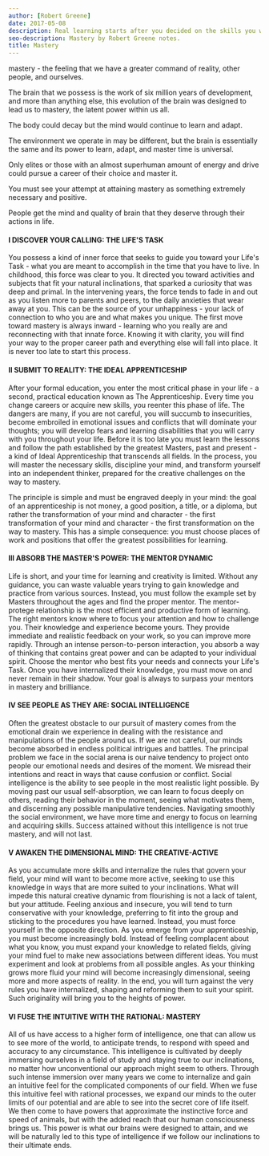 ```yaml
---
author: [Robert Greene]
date: 2017-05-08
description: Real learning starts after you decided on the skills you want to master. We all have the power to master any skill we want, the only thing stopping us is ourselves. Remember time is against us and we have to use the most out of it.
seo-description: Mastery by Robert Greene notes.
title: Mastery
---
```


mastery - the feeling that we have a greater command of reality, other people, and ourselves.

The brain that we possess is the work of six million years of development, and more than anything else, this evolution of the brain was designed to lead us to mastery, the latent power within us all.

The body could decay but the mind would continue to learn and adapt.

The environment we operate in may be different, but the brain is essentially the same and its power to learn, adapt, and master time is universal.

Only elites or those with an almost superhuman amount of energy and drive could pursue a career of their choice and master it.

You must see your attempt at attaining mastery as something extremely necessary and positive.

People get the mind and quality of brain that they deserve through their actions in life.

#### I DISCOVER YOUR CALLING: THE LIFE'S TASK

You possess a kind of inner force that seeks to guide you toward your Life's Task - what you are meant to accomplish in the time that you have to live. In childhood, this force was clear to you. It directed you toward activities and subjects that fit your natural inclinations, that sparked a curiosity that was deep and primal. In the intervening years, the force tends to fade in and out as you listen more to parents and peers, to the daily anxieties that wear away at you. This can be the source of your unhappiness - your lack of connection to who you are and what makes you unique. The first move toward mastery is always inward - learning who you really are and reconnecting with that innate force. Knowing it with clarity, you will find your way to the proper career path and everything else will fall into place. It is never too late to start this process.

#### II SUBMIT TO REALITY: THE IDEAL APPRENTICESHIP

After your formal education, you enter the most critical phase in your life - a second, practical education known as The Apprenticeship. Every time you change careers or acquire new skills, you reenter this phase of life. The dangers are many, if you are not careful, you will succumb to insecurities, become embroiled in emotional issues and conflicts that will dominate your thoughts; you will develop fears and learning disabilities that you will carry with you throughout your life. Before it is too late you must learn the lessons and follow the path established by the greatest Masters, past and present - a kind of Ideal Apprenticeship that transcends all fields. In the process, you will master the necessary skills, discipline your mind, and transform yourself into an independent thinker, prepared for the creative challenges on the way to mastery.

The principle is simple and must be engraved deeply in your mind: the goal of an apprenticeship is not money, a good position, a title, or a diploma, but rather the transformation of your mind and character - the first transformation of your mind and character - the first transformation on the way to mastery. This has a simple consequence: you must choose places of work and positions that offer the greatest possibilities for learning.

#### III ABSORB THE MASTER'S POWER: THE MENTOR DYNAMIC

Life is short, and your time for learning and creativity is limited. Without any guidance, you can waste valuable years trying to gain knowledge and practice from various sources. Instead, you must follow the example set by Masters throughout the ages and find the proper mentor. The mentor-protege relationship is the most efficient and productive form of learning. The right mentors know where to focus your attention and how to challenge you. Their knowledge and experience become yours. They provide immediate and realistic feedback on your work, so you can improve more rapidly. Through an intense person-to-person interaction, you absorb a way of thinking that contains great power and can be adapted to your individual spirit. Choose the mentor who best fits your needs and connects your Life's Task. Once you have internalized their knowledge, you must move on and never remain in their shadow. Your goal is always to surpass your mentors in mastery and brilliance.

#### IV SEE PEOPLE AS THEY ARE: SOCIAL INTELLIGENCE

Often the greatest obstacle to our pursuit of mastery comes from the emotional drain we experience in dealing with the resistance and manipulations of the people around us. If we are not careful, our minds become absorbed in endless political intrigues and battles. The principal problem we face in the social arena is our naive tendency to project onto people our emotional needs and desires of the moment. We misread their intentions and react in ways that cause confusion or conflict. Social intelligence is the ability to see people in the most realistic light possible. By moving past our usual self-absorption, we can learn to focus deeply on others, reading their behavior in the moment, seeing what motivates them, and discerning any possible manipulative tendencies. Navigating smoothly the social environment, we have more time and energy to focus on learning and acquiring skills. Success attained without this intelligence is not true mastery, and will not last.

#### V AWAKEN THE DIMENSIONAL MIND: THE CREATIVE-ACTIVE

As you accumulate more skills and internalize the rules that govern your field, your mind will want to become more active, seeking to use this knowledge in ways that are more suited to your inclinations. What will impede this natural creative dynamic from flourishing is not a lack of talent, but your attitude. Feeling anxious and insecure, you will tend to turn conservative with your knowledge, preferring to fit into the group and sticking to the procedures you have learned. Instead, you must force yourself in the opposite direction. As you emerge from your apprenticeship, you must become increasingly bold. Instead of feeling complacent about what you know, you must expand your knowledge to related fields, giving your mind fuel to make new associations between different ideas. You must experiment and look at problems from all possible angles. As your thinking grows more fluid your mind will become increasingly dimensional, seeing more and more aspects of reality. In the end, you will turn against the very rules you have internalized, shaping and reforming them to suit your spirit. Such originality will bring you to the heights of power.

#### VI FUSE THE INTUITIVE WITH THE RATIONAL: MASTERY

All of us have access to a higher form of intelligence, one that can allow us to see more of the world, to anticipate trends, to respond with speed and accuracy to any circumstance. This intelligence is cultivated by deeply immersing ourselves in a field of study and staying true to our inclinations, no matter how unconventional our approach might seem to others. Through such intense immersion over many years we come to internalize and gain an intuitive feel for the complicated components of our field. When we fuse this intuitive feel with rational processes, we expand our minds to the outer limits of our potential and are able to see into the secret core of life itself. We then come to have powers that approximate the instinctive force and speed of animals, but with the added reach that our human consciousness brings us. This power is what our brains were designed to attain, and we will be naturally led to this type of intelligence if we follow our inclinations to their ultimate ends.
